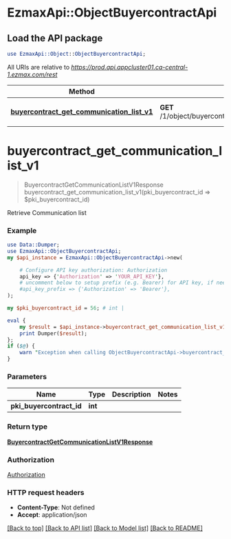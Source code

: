 # EzmaxApi::ObjectBuyercontractApi

## Load the API package
```perl
use EzmaxApi::Object::ObjectBuyercontractApi;
```

All URIs are relative to *https://prod.api.appcluster01.ca-central-1.ezmax.com/rest*

Method | HTTP request | Description
------------- | ------------- | -------------
[**buyercontract_get_communication_list_v1**](ObjectBuyercontractApi.md#buyercontract_get_communication_list_v1) | **GET** /1/object/buyercontract/{pkiBuyercontractID}/getCommunicationList | Retrieve Communication list


# **buyercontract_get_communication_list_v1**
> BuyercontractGetCommunicationListV1Response buyercontract_get_communication_list_v1(pki_buyercontract_id => $pki_buyercontract_id)

Retrieve Communication list



### Example
```perl
use Data::Dumper;
use EzmaxApi::ObjectBuyercontractApi;
my $api_instance = EzmaxApi::ObjectBuyercontractApi->new(

    # Configure API key authorization: Authorization
    api_key => {'Authorization' => 'YOUR_API_KEY'},
    # uncomment below to setup prefix (e.g. Bearer) for API key, if needed
    #api_key_prefix => {'Authorization' => 'Bearer'},
);

my $pki_buyercontract_id = 56; # int | 

eval {
    my $result = $api_instance->buyercontract_get_communication_list_v1(pki_buyercontract_id => $pki_buyercontract_id);
    print Dumper($result);
};
if ($@) {
    warn "Exception when calling ObjectBuyercontractApi->buyercontract_get_communication_list_v1: $@\n";
}
```

### Parameters

Name | Type | Description  | Notes
------------- | ------------- | ------------- | -------------
 **pki_buyercontract_id** | **int**|  | 

### Return type

[**BuyercontractGetCommunicationListV1Response**](BuyercontractGetCommunicationListV1Response.md)

### Authorization

[Authorization](../README.md#Authorization)

### HTTP request headers

 - **Content-Type**: Not defined
 - **Accept**: application/json

[[Back to top]](#) [[Back to API list]](../README.md#documentation-for-api-endpoints) [[Back to Model list]](../README.md#documentation-for-models) [[Back to README]](../README.md)

